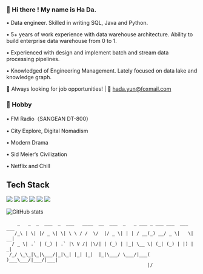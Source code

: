### 👋 Hi there ! My name is Ha Da.

• Data engineer. Skilled in writing SQL, Java and Python. 

• 5+ years of work experience with data warehouse architecture. Ability to build enterprise data warehouse from 0 to 1. 

• Experienced with design and implement batch and stream data processing pipelines. 

• Knowledged of Engineering Management. Lately focused on data lake and knowledge graph.

🔭 Always looking for job opportunities!  | 📮 hada.yun@foxmail.com


### 🚢 Hobby 

• FM Radio（SANGEAN DT-800）

• City Explore, Digital Nomadism 

• Modern Drama 

• Sid Meier‘s Civilization

• Netflix and Chill


## Tech Stack
![](https://img.shields.io/badge/language-Java-blue?logo=Java&logoColor=white)
![](https://img.shields.io/badge/language-Python-blue?logo=Python&logoColor=white)
![](https://img.shields.io/badge/language-SQL-blue?logo=MySQL&logoColor=white)
![](https://img.shields.io/badge/database-Neo4j-blue?logo=Neo4j&logoColor=white)
![](https://img.shields.io/badge/database-Hive-blue?logo=ApacheHive&logoColor=white)
![](https://img.shields.io/badge/framework-Flink-blue?logo=ApacheFlink&logoColor=white)



![GitHub stats](https://github-readme-stats.vercel.app/api?username=NorthShip)

```
    _   _  _  ___  _  ___   ____  __  ___  _   _ ___ _ ___ ___  ___  ___ 
   /_\ | \| |/ _ \| \| \ \ / /  \/  |/ _ \| | | / __(_) __/ _ \|   \| __|
  / _ \| .` | (_) | .` |\ V /| |\/| | (_) | |_| \__ \| (_| (_) | |) | _| 
 /_/ \_\_|\_|\___/|_|\_| |_| |_|  |_|\___/ \___/|___( )___\___/|___/|___|
                                                    |/
```

